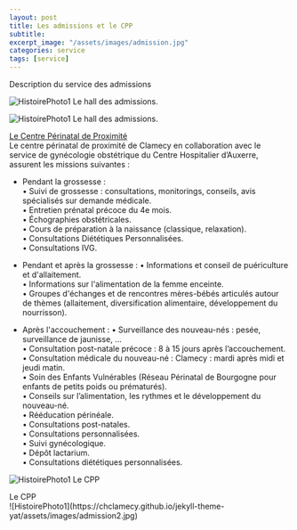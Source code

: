```yaml
---
layout: post
title: Les admissions et le CPP
subtitle:
excerpt_image: "/assets/images/admission.jpg"
categories: service
tags: [service]
---
```


Description du service des admissions


![HistoirePhoto1](https://chclamecy.github.io/jekyll-theme-yat/assets/images/admission1.jpg)  Le hall des admissions.


![HistoirePhoto1](https://chclamecy.github.io/jekyll-theme-yat/assets/images/admission2.jpg)  Le hall des admissions.

<u>Le Centre Périnatal de Proximité</u>  
Le centre périnatal de proximité de Clamecy en collaboration avec le service de gynécologie obstétrique du Centre Hospitalier d’Auxerre, assurent les missions suivantes :
  - Pendant la grossesse :  
    • Suivi de grossesse : consultations, monitorings, conseils, avis spécialisés sur demande médicale.  
    • Entretien prénatal précoce du 4e mois.  
    • Échographies obstétricales.  
    • Cours de préparation à la naissance (classique, relaxation).  
    • Consultations Diététiques Personnalisées.  
    • Consultations IVG.  
    
    
  - Pendant et après la grossesse :
    • Informations et conseil de puériculture et d'allaitement.  
    • Informations sur l'alimentation de la femme enceinte.  
    • Groupes d'échanges et de rencontres mères-bébés articulés autour de thèmes (allaitement, diversification alimentaire, développement du nourrisson).  

  - Après l'accouchement :
    • Surveillance des nouveau-nés : pesée, surveillance de jaunisse, ...  
    • Consultation post-natale précoce : 8 à 15 jours après l’accouchement.  
    • Consultation médicale du nouveau-né : Clamecy : mardi après midi et jeudi matin.  
    • Soin des Enfants Vulnérables (Réseau Périnatal de Bourgogne pour enfants de petits poids ou prématurés).  
    • Conseils sur l’alimentation, les rythmes et le développement du nouveau-né.  
    • Rééducation périnéale.  
    • Consultations post-natales.  
    • Consultations personnalisées.  
    • Suivi gynécologique.  
    • Dépôt lactarium.  
    • Consultations diététiques personnalisées.  
    



![HistoirePhoto1](https://chclamecy.github.io/jekyll-theme-yat/assets/images/admission1.jpg)  Le CPP


<figcaption>Le CPP</figcaption>
![HistoirePhoto1](https://chclamecy.github.io/jekyll-theme-yat/assets/images/admission2.jpg)
